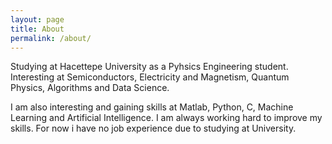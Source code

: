 ```yaml
---
layout: page
title: About
permalink: /about/
---
```

  Studying at Hacettepe University as a Pyhsics Engineering student. Interesting at Semiconductors, Electricity and Magnetism, Quantum Physics, Algorithms and Data Science. 
   
  I am also interesting and gaining skills at Matlab, Python, C, Machine Learning and Artificial Intelligence. I am always working hard to improve my skills. For now i have no job experience due to studying at University.

